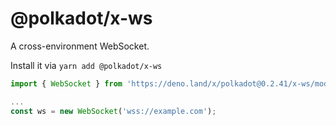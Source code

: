 # @polkadot/x-ws

A cross-environment WebSocket.

Install it via `yarn add @polkadot/x-ws`

```js
import { WebSocket } from 'https://deno.land/x/polkadot@0.2.41/x-ws/mod.ts';

...
const ws = new WebSocket('wss://example.com');
```

